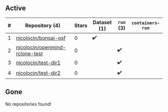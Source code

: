 ## Active
| # | Repository (4) | Stars | Dataset (1) | `run` (3) | `containers-run` |
| --- | --- | --- | --- | --- | --- |
| 1 | [nicolocin/bonsai-osf](https://github.com/nicolocin/bonsai-osf) | 0 | :heavy_check_mark: |  |  |
| 2 | [nicolocin/openmind-rclone-test](https://github.com/nicolocin/openmind-rclone-test) | 0 |  | :heavy_check_mark: |  |
| 3 | [nicolocin/test-dir1](https://github.com/nicolocin/test-dir1) | 0 |  | :heavy_check_mark: |  |
| 4 | [nicolocin/test-dir2](https://github.com/nicolocin/test-dir2) | 0 |  | :heavy_check_mark: |  |

## Gone
No repositories found!
